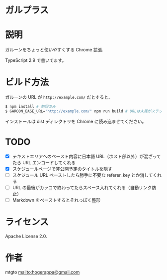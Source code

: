 # ガルプラス

# 説明

ガルーンをちょっと使いやすくする Chrome 拡張.

TypeScript 2.9 で書いてます。

# ビルド方法

ガルーンの URL が `http://example.com/` だとすると、

```sh
$ npm install # 初回のみ
$ GAROON_BASE_URL="http://example.com/" npm run build # URLは末尾がスラッシュで止まっていること.
```

インストールは dist ディレクトリを Chrome に読み込ませてください。

# TODO

-   [x] テキストエリアへのペースト内容に日本語 URL（ホスト部以外）が混ざってたら URL エンコードしてくれる
-   [x] スケジュールページで非公開予定のタイトルを隠す
-   [ ] スケジュール URL ペーストしたら勝手に不要な referer_key とか消してくれる
-   [ ] URL の最後がカッコで終わってたらスペース入れてくれる（自動リンク防止）
-   [ ] Markdown をペーストするとそれっぽく整形

# ライセンス

Apache License 2.0.

# 作者

mtgto <mailto:hogerappa@gmail.com>
